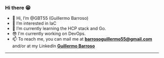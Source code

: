 ### Hi there 😁
<!--
**GBT55/GBT55** is a ✨ _special_ ✨ repository because its `README.md` (this file) appears on your GitHub profile.

Here are some ideas to get you started:
-->

- 👋 Hi, I’m @GBT55 (Guillermo Barroso) 
- 👀 I’m interested in IaC
- 🌱 I’m currently learning the HCP stack and Go.
- 😎 I'm currently working on DevOps.
- 📫 To reach me, you can mail me at **barrosoguillermo55@gmail.com** and/or at my LinkedIn **[Guillermo Barroso](https://www.linkedin.com/in/guillermobarroso/)**

---


